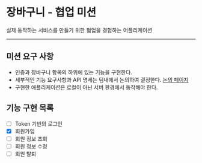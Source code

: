 # 장바구니 - 협업 미션

실제 동작하는 서비스를 만들기 위한 협업을 경험하는 어플리케이션

---

## 미션 요구 사항
- 인증과 장바구니 항목의 하위에 있는 기능을 구현한다.
- 세부적인 기능 요구사항과 API 명세는 팀내에서 논의하여 결정한다.
    [논의 페이지](https://www.notion.so/14f9c6f9ad0a4bbaaec0a2edad091b0b)
- 구현한 애플리케이션은 로컬이 아닌 서버 환경에서 동작해야 한다.

## 기능 구현 목록
-[ ] Token 기반의 로그인
-[x] 회원가입
-[ ] 회원 정보 조회
-[ ] 회원 정보 수정
-[ ] 회원 탈퇴
